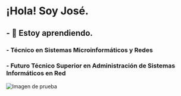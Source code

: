 # ¡Hola! Soy José.
## - 🌱 Estoy aprendiendo.
### - Técnico en Sistemas Microinformáticos y Redes
### - Futuro Técnico Superior en Administración de Sistemas Informáticos en Red
<picture>
 <img alt="Imagen de prueba" src="https://th.bing.com/th/id/OIP.mN_233nnbz7yu7nZwYoAEwHaFj?rs=1&pid=ImgDetMain">
</picture>

<!--
**cachispo/cachispo** is a ✨ _special_ ✨ repository because its `README.md` (this file) appears on your GitHub profile.

Here are some ideas to get you started:

- 🔭 I’m currently working on ...
- 🌱 I’m currently learning ...
- 👯 I’m looking to collaborate on ...
- 🤔 I’m looking for help with ...
- 💬 Ask me about ...
- 📫 How to reach me: ...
- 😄 Pronouns: ...
- ⚡ Fun fact: ...
-->

